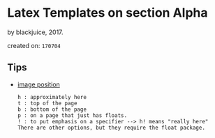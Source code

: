 # Latex Templates on section Alpha

by blackjuice, 2017.

created on: `170704`

## Tips

* [image position](https://tex.stackexchange.com/questions/16207/image-from-includegraphics-showing-up-in-wrong-location)

      h : approximately here
      t : top of the page
      b : bottom of the page
      p : on a page that just has floats.
      ! : to put emphasis on a specifier --> h! means "really here"
      There are other options, but they require the float package.
